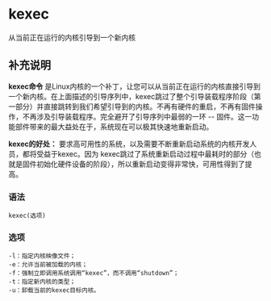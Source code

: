 #  kexec

从当前正在运行的内核引导到一个新内核

##  补充说明

**kexec命令**
是Linux内核的一个补丁，让您可以从当前正在运行的内核直接引导到一个新内核。在上面描述的引导序列中，kexec跳过了整个引导装载程序阶段（第一部分）并直接跳转到我们希望引导到的内核。不再有硬件的重启，不再有固件操作，不再涉及引导装载程序。完全避开了引导序列中最弱的一环
-- 固件。这一功能部件带来的最大益处在于，系统现在可以极其快速地重新启动。

**kexec的好处：** 要求高可用性的系统，以及需要不断重新启动系统的内核开发人员，都将受益于kexec。因为
kexec跳过了系统重新启动过程中最耗时的部分（也就是固件初始化硬件设备的阶段），所以重新启动变得非常快，可用性得到了提高。

###  语法

    
    
    kexec(选项)
    

###  选项

    
    
    -l：指定内核映像文件；
    -e：允许当前被加载的内核；
    -f：强制立即调用系统调用“kexec”，而不调用“shutdown”；
    -t：指定新内核的类型；
    -u：卸载当前的kexec目标内核。
    

